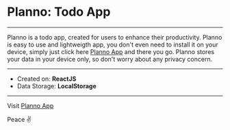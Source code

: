 # Planno: Todo App

---

Planno is a todo app, created for users to enhance their productivity.
Planno is easy to use and lightweigth app, you don't even need to install it on your device, simply just click here [Planno App](https://planno.netlify.app) and there you go.
Planno stores your data in your device only, so don't worry about any privacy concern.

---

- Created on: **ReactJS**
- Data Storage: **LocalStorage**

---

Visit [Planno App](https://planno.netlify.app)

Peace ✌
